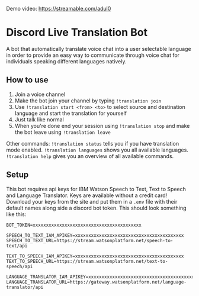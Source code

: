 Demo video: https://streamable.com/adul0

# Discord Live Translation Bot

A bot that automatically translate voice chat into a user selectable language in order to provide an easy way to communicate through voice chat for individuals speaking different languages natively.

## How to use

1. Join a voice channel
2. Make the bot join your channel by typing `!translation join`
3. Use `!translation start <from> <to>` to select source and destination language and start the translation for yourself
4. Just talk like normal
5. When you're done end your session using `!translation stop` and make the bot leave using `!translation leave`

Other commands:
`!translation status` tells you if you have translation mode enabled.
`!translation languages` shows you all available languages.
`!translation help` gives you an overview of all available commands.

## Setup

This bot requires api keys for IBM Watson Speech to Text, Text to Speech and Language Translator. Keys are available without a credit card!
Download your keys from the site and put them in a `.env` file with their default names along side a discord bot token. This should look something like this:

```env
BOT_TOKEN=xxxxxxxxxxxxxxxxxxxxxxxxxxxxxxxxxxxxxxxxx

SPEECH_TO_TEXT_IAM_APIKEY=xxxxxxxxxxxxxxxxxxxxxxxxxxxxxxxxxxxxxxxxx
SPEECH_TO_TEXT_URL=https://stream.watsonplatform.net/speech-to-text/api

TEXT_TO_SPEECH_IAM_APIKEY=xxxxxxxxxxxxxxxxxxxxxxxxxxxxxxxxxxxxxxxxx
TEXT_TO_SPEECH_URL=https://stream.watsonplatform.net/text-to-speech/api

LANGUAGE_TRANSLATOR_IAM_APIKEY=xxxxxxxxxxxxxxxxxxxxxxxxxxxxxxxxxxxxxxxxx
LANGUAGE_TRANSLATOR_URL=https://gateway.watsonplatform.net/language-translator/api
```

